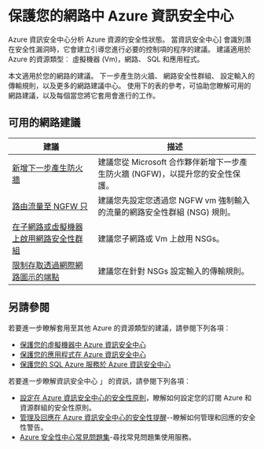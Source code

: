 <properties
   pageTitle="保護您的網路中 Azure 資訊安全中心 |Microsoft Azure"
   description="此文件地址，建議在 Azure 資訊安全中心可協助您保護 Azure 網路，並保持留存安全性原則。"
   services="security-center"
   documentationCenter="na"
   authors="TerryLanfear"
   manager="MBaldwin"
   editor=""/>

<tags
   ms.service="security-center"
   ms.devlang="na"
   ms.topic="article"
   ms.tgt_pltfrm="na"
   ms.workload="na"
   ms.date="08/04/2016"
   ms.author="terrylan"/>

# <a name="protecting-your-network-in-azure-security-center"></a>保護您的網路中 Azure 資訊安全中心

Azure 資訊安全中心分析 Azure 資源的安全性狀態。 當資訊安全中心] 會識別潛在安全性漏洞時，它會建立引導您進行必要的控制項的程序的建議。  建議適用於 Azure 的資源類型︰ 虛擬機器 (Vm)，網路、 SQL 和應用程式。

本文適用於您的網路的建議。  下一步產生防火牆、 網路安全性群組、 設定輸入的傳輸規則，以及更多的網路建議中心。  使用下的表的參考，可協助您瞭解可用的網路建議，以及每個當您將它套用會進行的工作。

## <a name="available-network-recommendations"></a>可用的網路建議

|建議|描述|
|-----|-----|
|[新增下一步產生防火牆](security-center-add-next-generation-firewall.md)|建議您從 Microsoft 合作夥伴新增下一步產生防火牆 (NGFW)，以提升您的安全性保護。|
|[路由流量至 NGFW 只](security-center-add-next-generation-firewall.md#route-traffic-through-ngfw-only)|建議您先設定您透過您 NGFW vm 強制輸入的流量的網路安全性群組 (NSG) 規則。|
|[在子網路或虛擬機器上啟用網路安全性群組](security-center-enable-network-security-groups.md)|建議您子網路或 Vm 上啟用 NSGs。|
|[限制存取透過網際網路圖示的端點](security-center-restrict-access-through-internet-facing-endpoints.md)|建議您在針對 NSGs 設定輸入的傳輸規則。|

## <a name="see-also"></a>另請參閱

若要進一步瞭解套用至其他 Azure 的資源類型的建議，請參閱下列各項︰

- [保護您的虛擬機器中 Azure 資訊安全中心](security-center-virtual-machine-recommendations.md)
- [保護您的應用程式在 Azure 資訊安全中心](security-center-application-recommendations.md)
- [保護您的 SQL Azure 服務於 Azure 資訊安全中心](security-center-sql-service-recommendations.md)

若要進一步瞭解資訊安全中心 」 的資訊，請參閱下列各項︰

- [設定在 Azure 資訊安全中心的安全性原則](security-center-policies.md)，瞭解如何設定您的訂閱 Azure 和資源群組的安全性原則。
- [管理及回應在 Azure 資訊安全中心的安全性提醒](security-center-managing-and-responding-alerts.md)--瞭解如何管理和回應的安全性警告。
- [Azure 安全性中心常見問題集](security-center-faq.md)-尋找常見問題集使用服務。
